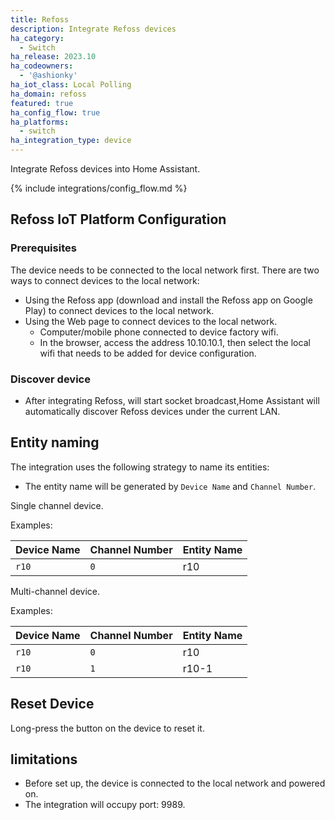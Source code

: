 ```yaml
---
title: Refoss
description: Integrate Refoss devices
ha_category:
  - Switch
ha_release: 2023.10
ha_codeowners:
  - '@ashionky'
ha_iot_class: Local Polling
ha_domain: refoss
featured: true
ha_config_flow: true
ha_platforms:
  - switch
ha_integration_type: device
---
```


Integrate Refoss devices into Home Assistant.

{% include integrations/config_flow.md %}

## Refoss IoT Platform Configuration

### Prerequisites

The device needs to be connected to the local network first. There are two ways to connect devices to the local network:
  - Using the Refoss app (download and install the Refoss app on Google Play) to connect devices to the local network.
  - Using the Web page to connect devices to the local network.
    - Computer/mobile phone connected to device factory wifi.
    - In the browser, access the address 10.10.10.1, then select the local wifi that needs to be added for device configuration.

### Discover device

  - After integrating Refoss, will start socket broadcast,Home Assistant will automatically discover Refoss devices under the current LAN.
  
## Entity naming

The integration uses the following strategy to name its entities:

-  The entity name will be generated by `Device Name` and `Channel Number`.

Single channel device.

Examples:

| Device Name |Channel Number| Entity Name |              
| ----------- | -----------|------------|
| `r10`       | `0`           | r10        |

Multi-channel device.
  
Examples:

| Device Name | Channel Number | Entity Name |              
| ----------- |----------------|----------|
| `r10`       | `0`            | r10      |
| `r10`       | `1`            | r10-1    |

## Reset Device

Long-press the button on the device to reset it.

## limitations

- Before set up, the device is connected to the local network and powered on.
- The integration will occupy port: 9989.